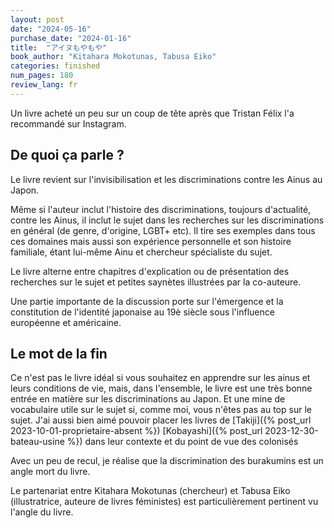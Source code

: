 ```yaml
---
layout: post
date: "2024-05-16"
purchase_date: "2024-01-16"
title:  "アイヌもやもや"
book_author: "Kitahara Mokotunas, Tabusa Eiko"
categories: finished
num_pages: 180
review_lang: fr
---
```


Un livre acheté un peu sur un coup de tête après que Tristan Félix l'a recommandé sur Instagram.

## De quoi ça parle ?

Le livre revient sur l'invisibilisation et les discriminations contre les Ainus au Japon.

Même si l'auteur inclut l'histoire des discriminations, toujours d'actualité, contre les Ainus, il inclut le sujet dans les recherches sur les discriminations en général (de genre, d'origine, LGBT+ etc). Il tire ses exemples dans tous ces domaines mais aussi son expérience personnelle et son histoire familiale, étant lui-même Ainu et chercheur spécialiste du sujet.

Le livre alterne entre chapitres d'explication ou de présentation des recherches sur le sujet et petites saynètes illustrées par la co-auteure.

Une partie importante de la discussion porte sur l'émergence et la constitution de l'identité japonaise au 19è siècle sous l'influence européenne et américaine.

## Le mot de la fin

Ce n'est pas le livre idéal si vous souhaitez en apprendre sur les ainus et leurs conditions de vie, mais, dans l'ensemble, le livre est une très bonne entrée en matière sur les discriminations au Japon. Et une mine de vocabulaire utile sur le sujet si, comme moi, vous n'êtes pas au top sur le sujet. J'ai aussi bien aimé pouvoir placer les livres de [Takiji]({% post_url 2023-10-01-proprietaire-absent %}) [Kobayashi]({% post_url 2023-12-30-bateau-usine %}) dans leur contexte et du point de vue des colonisés

Avec un peu de recul, je réalise que la discrimination des burakumins est un angle mort du livre.

Le partenariat entre Kitahara Mokotunas (chercheur) et Tabusa Eiko (illustratrice, auteure de livres féministes) est particulièrement pertinent vu l'angle du livre.